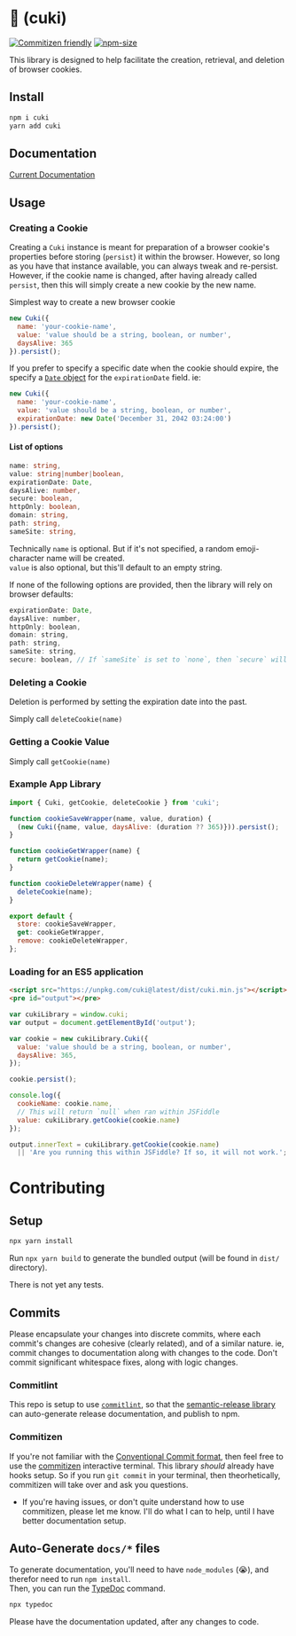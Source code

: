 # 🍪 (cuki)

[![Commitizen friendly](https://img.shields.io/badge/commitizen-friendly-brightgreen.svg?style=flat-square)](http://commitizen.github.io/cz-cli/)
[![npm-size](https://img.shields.io/bundlephobia/min/cuki?style=flat-square)](https://www.npmjs.com/package/cuki)

This library is designed to help facilitate the creation, retrieval, and deletion of browser cookies.

## Install
```sh
npm i cuki
yarn add cuki
```

## Documentation

[Current Documentation](/docs/)

## Usage

### Creating a Cookie
Creating a `Cuki` instance is meant for preparation of a browser cookie's properties before storing (`persist`) it
within the browser. However, so long as you have that instance available, you can always tweak and re-persist. However,
if the cookie name is changed, after having already called `persist`, then this will simply create a new cookie by
the new name.

Simplest way to create a new browser cookie
```js
new Cuki({
  name: 'your-cookie-name',
  value: 'value should be a string, boolean, or number',
  daysAlive: 365
}).persist();
```

If you prefer to specify a specific date when the cookie should expire, the specify a
[`Date` object](https://developer.mozilla.org/en-US/docs/Web/JavaScript/Reference/Global_Objects/Date) for the
`expirationDate` field. ie:
```js
new Cuki({
  name: 'your-cookie-name',
  value: 'value should be a string, boolean, or number',
  expirationDate: new Date('December 31, 2042 03:24:00')
}).persist();
```

#### List of options
```ts
name: string,
value: string|number|boolean,
expirationDate: Date,
daysAlive: number,
secure: boolean,
httpOnly: boolean,
domain: string,
path: string,
sameSite: string,
```

Technically `name` is optional. But if it's not specified, a random emoji-character name will be created.  
`value` is also optional, but this'll default to an empty string.

If none of the following options are provided, then the library will rely on browser defaults:
```js
expirationDate: Date,
daysAlive: number,
httpOnly: boolean,
domain: string,
path: string,
sameSite: string,
secure: boolean, // If `sameSite` is set to `none`, then `secure` will be enabled.
```

### Deleting a Cookie

Deletion is performed by setting the expiration date into the past.

Simply call `deleteCookie(name)`

### Getting a Cookie Value

Simply call `getCookie(name)`

### Example App Library
```js
import { Cuki, getCookie, deleteCookie } from 'cuki';

function cookieSaveWrapper(name, value, duration) {
  (new Cuki({name, value, daysAlive: (duration ?? 365)})).persist();
}

function cookieGetWrapper(name) {
  return getCookie(name);
}

function cookieDeleteWrapper(name) {
  deleteCookie(name);
}

export default {
  store: cookieSaveWrapper,
  get: cookieGetWrapper,
  remove: cookieDeleteWrapper,
};
```

### Loading for an ES5 application
```html
<script src="https://unpkg.com/cuki@latest/dist/cuki.min.js"></script>
<pre id="output"></pre>
```
```js
var cukiLibrary = window.cuki;
var output = document.getElementById('output');

var cookie = new cukiLibrary.Cuki({
  value: 'value should be a string, boolean, or number',
  daysAlive: 365,
});

cookie.persist();

console.log({
  cookieName: cookie.name,
  // This will return `null` when ran within JSFiddle
  value: cukiLibrary.getCookie(cookie.name)
});

output.innerText = cukiLibrary.getCookie(cookie.name)
  || 'Are you running this within JSFiddle? If so, it will not work.';
```

# Contributing

## Setup

```sh
npx yarn install
```

Run `npx yarn build` to generate the bundled output (will be found in `dist/` directory).

There is not yet any tests.

## Commits

Please encapsulate your changes into discrete commits, where each commit's changes are cohesive (clearly related),
and of a similar nature. ie, commit changes to documentation along with changes to the code. Don't commit
significant whitespace fixes, along with logic changes.

### Commitlint
This repo is setup to use [`commitlint`](https://github.com/conventional-changelog/commitlint), so that the
[semantic-release library](https://github.com/semantic-release/semantic-release) can auto-generate release
documentation, and publish to npm.

### Commitizen
If you're not familiar with the [Conventional Commit format](https://www.conventionalcommits.org/en/v1.0.0/), then
feel free to use the [commitizen](https://github.com/commitizen/cz-cli) interactive terminal. This library _should_
already have hooks setup. So if you run `git commit` in your terminal, then theorhetically, commitizen will take over
and ask you questions.
- If you're having issues, or don't quite understand how to use commitizen, please let me know. I'll do what I can
  to help, until I have better documentation setup.

## Auto-Generate `docs/*` files

To generate documentation, you'll need to have `node_modules` (😭), and therefor need to run `npm install`.  
Then, you can run the [TypeDoc](https://typedoc.org/) command.
```sh
npx typedoc
```

Please have the documentation updated, after any changes to code.
